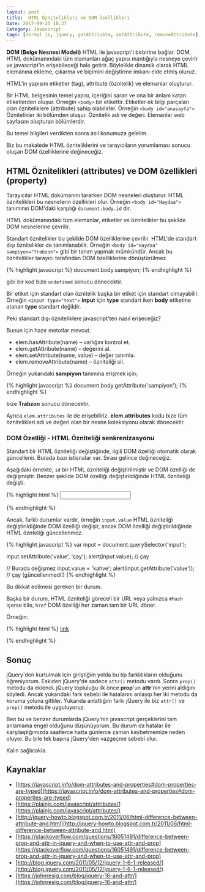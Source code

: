 ```yaml
---
layout: post
title:  HTML Öznitelikleri ve DOM özellikleri
Date: 2017-09-25 10:37
Category: Javascript
tags: [normal js, jquery, getAttriubte, setAttribute, removeAttribute]
---
```


**DOM (Belge Nesnesi Modeli)** HTML ile javascript'i birbirine bağlar. DOM, HTML dokümanındaki tüm elamanları ağaç yapısı mantığıyla nesneye çevirir ve javascript'in erişebileceği hale getirir. Böylelikle dinamik olarak HTML elemanına ekleme, çıkarma ve biçimini değiştirme imkanı elde etmiş oluruz.

HTML'in yapısını etiketler (tag), attribute (öznitelik) ve elemanlar oluşturur. 

Bir HTML belgesinin temel yapısı, içeriğini saran ve ona bir anlam katan etiketlerden oluşur. Örneğin `<body>` bir etikettir. Etiketler ek bilgi parçaları olan özniteliklere (attribute) sahip olabilirler. Örneğin `<body id="anasayfa">` Öznitelikler iki bölümden oluşur. Öznitelik adı ve değeri. Elemanlar web sayfasını oluşturan bölümlerdir. 

Bu temel bilgileri verdikten sonra asıl konumuza gelelim. 

Biz bu makalede HTML öznteliklerini ve tarayıcıların yorumlaması sonucu oluşan DOM özelliklerine değineceğiz.


## HTML Öznitelikleri (attributes) ve DOM özellikleri (property)

Tarayıcılar HTML dokümanını tararken DOM nesneleri oluşturur. HTML öznitelikleri bu nesnelerin özellikleri olur. Örneğin `<body id="Haydaa">` tanımının DOM'daki karşılığı `document.body.id` dır. 

HTML dokümanındaki tüm elemanlar, etiketler ve öznitelikler bu şekilde DOM nesnelerine çevrilir. 

Standart öznitelikler bu şekilde DOM özelliklerine çevrilir. HTML'de standart dışı öznitelikler de tanımlanabilir. Örneğin `<body id="Haydaa" sampiyon="Trabzon">` gibi bir tanım yapmak mümkündür. Ancak bu öznitelikler tarayıcı tarafından DOM özelliklerine dönüştürülmez. 

{% highlight javascript %}
document.body.sampiyon;
{% endhighlight %}

gibi bir kod bize `undefined` sonucu dönecektir.

Bir etiket için standart olan öznitelik başka bir etiket için standart olmayabilir. Örneğin `<input type="text">` **input** için **type** standart iken **body** etiketine atanan **type** standart değildir. 

Peki standart dışı özniteliklere javascript'ten nasıl erişeceğiz? 

Bunun için hazır metotlar mevcut. 

 - elem.hasAttribute(name) – varlığını kontrol et.
 - elem.getAttribute(name) – değerini al.
 - elem.setAttribute(name, value) – değer tanımla.
 - elem.removeAttribute(name) – özniteliği sil.

Örneğin yukarıdaki **sampiyon** tanımına erişmek için;

{% highlight javascript %}
document.body.getAttribute('sampiyon');
{% endhighlight %}
 	
bize **Trabzon** sonucu dönecektir. 
 
Ayrıca `elem.attributes` ile de erişebiliriz. **elem.attributes** kodu bize tüm öznitelikleri adı ve değeri olan bir nesne koleksiyonu olarak dönecektir.

### DOM Özelliği - HTML Özniteliği senkrenizasyonu
 
Standart bir HTML özniteliği değiştiğinde, ilgili DOM özelliği otomatik olarak güncellenir. Burada bazı istisnalar var. Sırası gelince değineceğiz.

Aşağıdaki örnekte, `id` bir HTML özniteliği değiştirilmiştir ve DOM özelliği de değişmiştir. Benzer şekilde DOM özelliği değiştirildiğinde HTML özniteliği değişti.

{% highlight html %}
<input>

<script>
  var input = document.querySelector('input');

  input.setAttribute('id', '123');
  alert(input.id); // 123 (güncellendi)

  input.id = '456';
  alert(input.getAttribute('id')); // 456 (güncellendi)
</script>
{% endhighlight %}

Ancak, farklı durumlar vardır, örneğin `input.value` HTML özniteliği değiştirildiğinde DOM özelliği değişir, ancak DOM özelliği değiştirildiğinde HTML öznteliği güncellenmez.

{% highlight javascript %}
var input = document.querySelector('input');

input.setAttribute('value', 'çay');
alert(input.value); // çay

// Burada değişmez
input.value = 'kahve';
alert(input.getAttribute('value')); // çay (güncellenmedi!)
{% endhighlight %}
	
	
Bu dikkat edilmesi gereken bir durum. 

Başka bir durum, HTML özniteliği göreceli bir URL veya yalnızca `#hash` içerse bile, `href` DOM özelliği her zaman tam bir URL döner.

Örneğin:

{% highlight html %}
<a id="siteLink" href="#merhaba">link</a>
<script>
  // HTML özniteliği
  alert(a.getAttribute('href')); // #merhaba

  // DOM özelliği
  alert(a.href ); // tam URL http://site.com/page#merhaba
</script>
{% endhighlight %}

## Sonuç

jQuery'den kurtulmak için giriştiğim yolda bu tip farklılıkların olduğunu öğreniyorum. Eskiden jQuery'de sadece `attr()` metodu vardı. Sonra `prop()` metodu da eklendi. jQuery topluluğu ilk önce **prop**'un **attr**'nin yerini aldığını söyledi. Ancak yukarıdaki fark sebebi ile hatalarını anlayıp her iki metodu da koruma yoluna gittiler. Yukarıda anlattığım farkı jQuery ile biz `attr()` ve `prop()` metodu ile uyguluyoruz.

Ben bu ve benzer durumlarda  jQuery'nin javascript gerçeklerini tam anlamama engel olduğunu düşünüyorum. Bu durum da hatalar ile karşılaştığımızda saatlerce hatta günlerce zaman kaybetmemize neden oluyor. Bu bile tek başına jQuery'den vazgeçme sebebi olur.

Kalın sağlıcakla.


## Kaynaklar

 - [https://javascript.info/dom-attributes-and-properties#dom-properties-are-typed](https://javascript.info/dom-attributes-and-properties#dom-properties-are-typed)
 - [https://plainjs.com/javascript/attributes/](https://plainjs.com/javascript/attributes/)
 - [http://jquery-howto.blogspot.com.tr/2011/06/html-difference-between-attribute-and.html](http://jquery-howto.blogspot.com.tr/2011/06/html-difference-between-attribute-and.html)
 - [https://stackoverflow.com/questions/16051491/difference-between-prop-and-attr-in-jquery-and-when-to-use-attr-and-prop](https://stackoverflow.com/questions/16051491/difference-between-prop-and-attr-in-jquery-and-when-to-use-attr-and-prop)
 - [http://blog.jquery.com/2011/05/12/jquery-1-6-1-released/](http://blog.jquery.com/2011/05/12/jquery-1-6-1-released/)
 - [https://johnresig.com/blog/jquery-16-and-attr/](https://johnresig.com/blog/jquery-16-and-attr/)